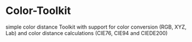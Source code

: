 # Color-Toolkit
simple color distance Toolkit with support for color conversion (RGB, XYZ, Lab) and color distance calculations (CIE76, CIE94 and CIEDE200)
